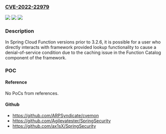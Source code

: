 ### [CVE-2022-22979](https://cve.mitre.org/cgi-bin/cvename.cgi?name=CVE-2022-22979)
![](https://img.shields.io/static/v1?label=Product&message=Spring%20Cloud%20Function&color=blue)
![](https://img.shields.io/static/v1?label=Version&message=n%2Fa&color=blue)
![](https://img.shields.io/static/v1?label=Vulnerability&message=Denial-of-service%20vulnerability&color=brighgreen)

### Description

In Spring Cloud Function versions prior to 3.2.6, it is possible for a user who directly interacts with framework provided lookup functionality to cause a denial-of-service condition due to the caching issue in the Function Catalog component of the framework.

### POC

#### Reference
No PoCs from references.

#### Github
- https://github.com/ARPSyndicate/cvemon
- https://github.com/Agilevatester/SpringSecurity
- https://github.com/ax1sX/SpringSecurity

